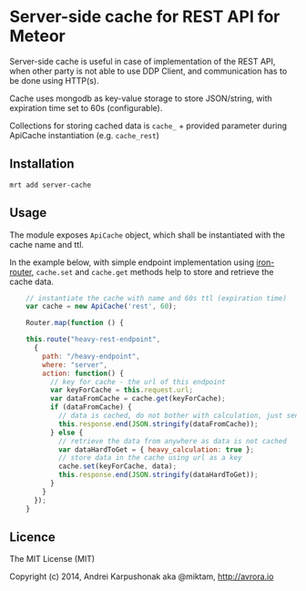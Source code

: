 # Server-side cache for REST API for Meteor

Server-side cache is useful in case of implementation of the REST API, when other party is not able to use DDP Client, and communication has to be done using HTTP(s).

Cache uses mongodb as key-value storage to store JSON/string, with expiration time set to 60s (configurable).

Collections for storing cached data is `cache_` + provided parameter during ApiCache instantiation (e.g. `cache_rest`)

## Installation

`mrt add server-cache`

## Usage

The module exposes `ApiCache` object, which shall be instantiated with the cache name and ttl.

In the example below, with simple endpoint implementation using [iron-router](https://atmospherejs.com/package/iron-router), `cache.set` and `cache.get` methods help to store and retrieve the cache data.

```js
    // instantiate the cache with name and 60s ttl (expiration time)
    var cache = new ApiCache('rest', 60);

    Router.map(function () {

    this.route("heavy-rest-endpoint",
      {
        path: "/heavy-endpoint",
        where: "server",
        action: function() {
          // key for cache - the url of this endpoint
          var keyForCache = this.request.url;
          var dataFromCache = cache.get(keyForCache);
          if (dataFromCache) {
            // data is cached, do not bother with calculation, just send it back
            this.response.end(JSON.stringify(dataFromCache));
          } else {
            // retrieve the data from anywhere as data is not cached
            var dataHardToGet = { heavy_calculation: true };
            // store data in the cache using url as a key
            cache.set(keyForCache, data);
            this.response.end(JSON.stringify(dataHardToGet));
          }
        }
      });
    }
```

## Licence

The MIT License (MIT)

Copyright (c) 2014, Andrei Karpushonak aka @miktam, http://avrora.io
